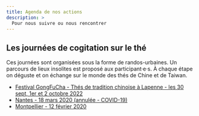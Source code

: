 ```yaml
---
title: Agenda de nos actions
description: >
  Pour nous suivre ou nous rencontrer
---
```


## Les journées de cogitation sur le thé

Ces journées sont organisées sous la forme de randos-urbaines. Un parcours de lieux insolites est proposé aux participant·e·s.
À chaque étape on déguste et on échange sur le monde des thés de Chine et de Taiwan.

- <a href="https://gongfucha.brutdethé.fr">Festival GongFuCha - Thés de tradition chinoise à Lapenne - les 30 sept, 1er et 2 octobre 2022</a>
- <a href="https://thedechine.oisiflorus.com/nantes/invitation.html">Nantes - 18 mars 2020 (annulée - COVID-19)</a>
- <a href="https://thedechine.oisiflorus.com/montpellier/invitation.html">Montpellier - 12 février 2020</a>